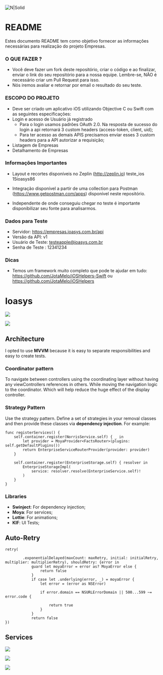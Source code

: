 ![N|Solid](logo_ioasys.png)

# README #

Estes documento README tem como objetivo fornecer as informações necessárias para realização do projeto Empresas.

### O QUE FAZER ? ###

* Você deve fazer um fork deste repositório, criar o código e ao finalizar, enviar o link do seu repositório para a nossa equipe. Lembre-se, NÃO é necessário criar um Pull Request para isso.
* Nós iremos avaliar e retornar por email o resultado do seu teste.

### ESCOPO DO PROJETO ###

* Deve ser criado um aplicativo iOS utilizando Objective C ou Swift com as seguintes especificações:
* Login e acesso de Usuário já registrado
	* Para o login usamos padrões OAuth 2.0. Na resposta de sucesso do login a api retornará 3 custom headers (access-token, client, uid);
	* Para ter acesso as demais APIS precisamos enviar esses 3 custom headers para a API autorizar a requisição;
* Listagem de Empresas
* Detalhamento de Empresas

### Informações Importantes ###

* Layout e recortes disponíveis no Zeplin (http://zeplin.io)
teste_ios
15ioasys86

* Integração disponível a partir de uma collection para Postman (https://www.getpostman.com/apps) disponível neste repositório.

* Independente de onde conseguiu chegar no teste é importante disponibilizar seu fonte para analisarmos.

### Dados para Teste ###

* Servidor: https://empresas.ioasys.com.br/api
* Versão da API: v1
* Usuário de Teste: testeapple@ioasys.com.br
* Senha de Teste : 12341234

### Dicas ###

* Temos um framework muito completo que pode te ajudar em tudo: https://github.com/JotaMelo/iOSHelpers-Swift ou https://github.com/JotaMelo/iOSHelpers

# Ioasys

![](gitAssets/1.png)

![](gitAssets/2.png) 

## Architecture

I opted to use **MVVM** because it is easy to separate responsibilities and easy to create tests.

### Coordinator pattern
To navigate between controllers using the coordinating layer without having any viewControllers references in others. While moving the navigation logic to the coordinator. Which will help reduce the huge effect of the display controller.

### Strategy Pattern
Use the strategy pattern. Define a set of strategies in your removal classes and then provide these classes via **dependency injection**. For example:

    func registerServices() {
        self.container.register(NorrisService.self) { _ in
            let provider = MoyaProvider<FactsRouter>(plugins: self.getDefaultPlugins())
            return EnterpriseServiceRouterProvider(provider: provider)
        }
        
        self.container.register(EnterpriseStorage.self) { resolver in
            EnterpriseStorageImpl(
                service: resolver.resolve(EnterpriseService.self)!
            )
        }
    }
    
### Libraries

* **Swinject**: For dependency injection;
* **Moya**: For services;
* **Lottie**: For animations;
* **KIF**: UI Tests;


## Auto-Retry
    retry(
        
            .exponentialDelayed(maxCount: maxRetry, initial: initialRetry, multiplier: multiplierRetry), shouldRetry: {error in
                guard let moyaError = error as? MoyaError else {
                    return false
                }
                if case let .underlying(error, _) = moyaError {
                    let error = (error as NSError)
                 
                    if error.domain == NSURLErrorDomain || 500...599 ~= error.code {
            
                        return true
                    }
                }
                return false
    })
## Services
![](gitAssets/3.png)

![](gitAssets/4.png) 

![](gitAssets/5.png)


